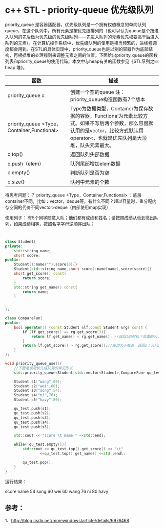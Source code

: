 # c++ STL - priority-queue 优先级队列



priority_queue 是容器适配器，优先级队列是一个拥有权值概念的单向队列queue，在这个队列中，所有元素是按优先级排列的（也可以认为queue是个按进入队列的先后做为优先级的优先级队列——先进入队列的元素优先权要高于后进入队列的元素）。在计算机操作系统中，优先级队列的使用是相当频繁的，进线程调度都会用到。在STL的具体实现中，priority_queue也是以别的容器作为底部结构，再根据堆的处理规则来调整元素之间的位置。下面给出priority_queue的函数列表和priority_queue的使用代码，本文中与heap有关的函数参见《STL系列之四 heap 堆》。


| 函数 | 描述 |
| --- | --- |
|  |  |
| priority_queue <ElemType> c |  创建一个空的queue  注：priority_queue构造函数有7个版本|
| priority_queue <Type，Container,Functional> | Type为数据类型，Container为保存数据的容器，Functional为元素比较方式。如果不写后两个参数，那么容器默认用的是vector，比较方式默认用operator<，也就是优先队列是大顶堆，队头元素最大。 |
| c.top() | 返回队列头部数据 |
| c.push（elem） | 队列尾部增加elem数据 |
| c.empty() | 判断队列是否为空 |
| c.size() | 队列中元素的个数 |

待思考问题：？
priority_queue <Type，Container,Functional> ：底层container不同，比如：vector，deque等，有什么不同？超过容量时，重分配内存空间的代价不同vector>deque（内部使用map实现）


使用列子：
有5个同学随意入队；他们都有成绩和姓名；请按照成绩从低到高出队列，如果成绩相等，按照名字字母逆顺序出队；

``` c++


class Student{
private:
    std::string name;
    short score;
public:
    Student():name(""),score(0){}
    Student(std::string name,short score):name(name),score(score){}
    short get_score() const{
        return score;
    }
    std::string get_name() const{
        return name;
    }


};

class CompareFun{
public:
    bool operator() (const Student &lf,const Student &rg) const {
        if (lf.get_score() == rg.get_score()){
            return lf.get_name() < rg.get_name(); //返回1的时机？后面的大，返回1，进行调整；把大的调整到前面
        }
        return lf.get_score() > rg.get_score();//左边大于右边，返回1；入队时，之前入队的元素大于后入队的，返回1，进行调整；也就是要建立小顶堆
    }
};

void priority_queue_use(){
    //下面是使用优先级队列的常见形式
    std::priority_queue<Student,std::vector<Student>,CompareFun> qu_test;

    Student s1("wang",60);
    Student s2("wei",60);
    Student s3("song",54);
    Student s4("ni",76);
    Student s5("havy",80);

    qu_test.push(s1);
    qu_test.push(s2);
    qu_test.push(s3);
    qu_test.push(s4);
    qu_test.push(s5);

    std::cout << "score \t name " <<std::endl;

    while(!qu_test.empty()){
        std::cout << qu_test.top().get_score() << "\t"
                <<qu_test.top().get_name() <<std::endl;

        qu_test.pop();
    }
}

```
运行结果：

score   name 
54	 song
60	 wei
60	 wang
76	 ni
80	 havy


## 参考：
1、http://blog.csdn.net/morewindows/article/details/6976468



